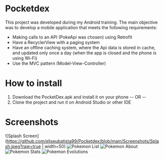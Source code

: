 # Pocketdex

This project was developed during my Android training. The main objective was to develop a mobile application that meets the following requirements:

- Making calls to an API (PokeApi was chosen) using Retrofit
- Have a RecyclerView with a paging system
- Have an offline caching system, where the Api data is stored in cache, and updated only once a day (when the app is closed and the phone is using Wi-Fi)
- Use the MVC pattern (Model-View-Controller)

# How to install

1) Download the PocketDex.apk and install it on your phone
  -- OR --
2) Clone the project and run it on Android Studio or other IDE

# Screenshots

![Splash Screen](https://github.com/eliseubatista99/Pocketdex/blob/main/Screenshots/Splash.jpeg?raw=true | width=50)
![Pokemon List](https://github.com/eliseubatista99/Pocketdex/blob/main/Screenshots/PokeList.jpeg?raw=true)
![Pokemon About](https://github.com/eliseubatista99/Pocketdex/blob/main/Screenshots/PokeAbout.jpeg?raw=true)
![Pokemon Stats](https://github.com/eliseubatista99/Pocketdex/blob/main/Screenshots/PokeStats.jpeg?raw=true)
![Pokemon Evolutions](https://github.com/eliseubatista99/Pocketdex/blob/main/Screenshots/PokeEvolutions.jpeg?raw=true)



